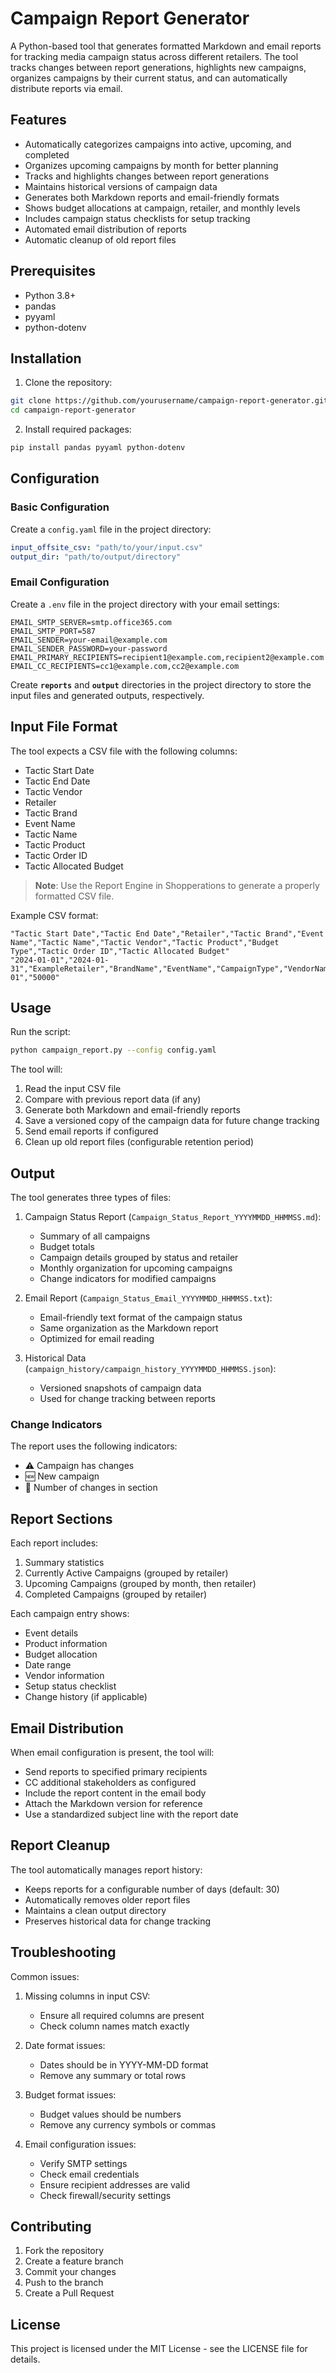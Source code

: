# Campaign Report Generator

A Python-based tool that generates formatted Markdown and email reports for tracking media campaign status across different retailers. The tool tracks changes between report generations, highlights new campaigns, organizes campaigns by their current status, and can automatically distribute reports via email.

## Features

- Automatically categorizes campaigns into active, upcoming, and completed
- Organizes upcoming campaigns by month for better planning
- Tracks and highlights changes between report generations
- Maintains historical versions of campaign data
- Generates both Markdown reports and email-friendly formats
- Shows budget allocations at campaign, retailer, and monthly levels
- Includes campaign status checklists for setup tracking
- Automated email distribution of reports
- Automatic cleanup of old report files

## Prerequisites

- Python 3.8+
- pandas
- pyyaml
- python-dotenv

## Installation

1. Clone the repository:
```bash
git clone https://github.com/yourusername/campaign-report-generator.git
cd campaign-report-generator
```

2. Install required packages:
```bash
pip install pandas pyyaml python-dotenv
```

## Configuration

### Basic Configuration
Create a `config.yaml` file in the project directory:

```yaml
input_offsite_csv: "path/to/your/input.csv"
output_dir: "path/to/output/directory"
```

### Email Configuration
Create a `.env` file in the project directory with your email settings:

```env
EMAIL_SMTP_SERVER=smtp.office365.com
EMAIL_SMTP_PORT=587
EMAIL_SENDER=your-email@example.com
EMAIL_SENDER_PASSWORD=your-password
EMAIL_PRIMARY_RECIPIENTS=recipient1@example.com,recipient2@example.com
EMAIL_CC_RECIPIENTS=cc1@example.com,cc2@example.com
```

Create **`reports`** and **`output`** directories in the project directory to store the input files and generated outputs, respectively.

## Input File Format

The tool expects a CSV file with the following columns:

- Tactic Start Date
- Tactic End Date
- Tactic Vendor
- Retailer
- Tactic Brand
- Event Name
- Tactic Name
- Tactic Product
- Tactic Order ID
- Tactic Allocated Budget

> **Note**: Use the Report Engine in Shopperations to generate a properly formatted CSV file.

Example CSV format:
```csv
"Tactic Start Date","Tactic End Date","Retailer","Tactic Brand","Event Name","Tactic Name","Tactic Vendor","Tactic Product","Budget Type","Tactic Order ID","Tactic Allocated Budget"
"2024-01-01","2024-01-31","ExampleRetailer","BrandName","EventName","CampaignType","VendorName","ProductName","Working","12345-01","50000"
```

## Usage

Run the script:
```bash
python campaign_report.py --config config.yaml
```

The tool will:
1. Read the input CSV file
2. Compare with previous report data (if any)
3. Generate both Markdown and email-friendly reports
4. Save a versioned copy of the campaign data for future change tracking
5. Send email reports if configured
6. Clean up old report files (configurable retention period)

## Output

The tool generates three types of files:

1. Campaign Status Report (`Campaign_Status_Report_YYYYMMDD_HHMMSS.md`):
   - Summary of all campaigns
   - Budget totals
   - Campaign details grouped by status and retailer
   - Monthly organization for upcoming campaigns
   - Change indicators for modified campaigns

2. Email Report (`Campaign_Status_Email_YYYYMMDD_HHMMSS.txt`):
   - Email-friendly text format of the campaign status
   - Same organization as the Markdown report
   - Optimized for email reading

3. Historical Data (`campaign_history/campaign_history_YYYYMMDD_HHMMSS.json`):
   - Versioned snapshots of campaign data
   - Used for change tracking between reports

### Change Indicators

The report uses the following indicators:
- ⚠️ Campaign has changes
- 🆕 New campaign
- 🔄 Number of changes in section

## Report Sections

Each report includes:
1. Summary statistics
2. Currently Active Campaigns (grouped by retailer)
3. Upcoming Campaigns (grouped by month, then retailer)
4. Completed Campaigns (grouped by retailer)

Each campaign entry shows:
- Event details
- Product information
- Budget allocation
- Date range
- Vendor information
- Setup status checklist
- Change history (if applicable)

## Email Distribution

When email configuration is present, the tool will:
- Send reports to specified primary recipients
- CC additional stakeholders as configured
- Include the report content in the email body
- Attach the Markdown version for reference
- Use a standardized subject line with the report date

## Report Cleanup

The tool automatically manages report history:
- Keeps reports for a configurable number of days (default: 30)
- Automatically removes older report files
- Maintains a clean output directory
- Preserves historical data for change tracking

## Troubleshooting

Common issues:
1. Missing columns in input CSV:
   - Ensure all required columns are present
   - Check column names match exactly

2. Date format issues:
   - Dates should be in YYYY-MM-DD format
   - Remove any summary or total rows

3. Budget format issues:
   - Budget values should be numbers
   - Remove any currency symbols or commas

4. Email configuration issues:
   - Verify SMTP settings
   - Check email credentials
   - Ensure recipient addresses are valid
   - Check firewall/security settings

## Contributing

1. Fork the repository
2. Create a feature branch
3. Commit your changes
4. Push to the branch
5. Create a Pull Request

## License

This project is licensed under the MIT License - see the LICENSE file for details.